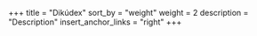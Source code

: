 +++
title = "Dikúdex"
sort_by = "weight"
weight = 2
description = "Description"
insert_anchor_links = "right"
+++
